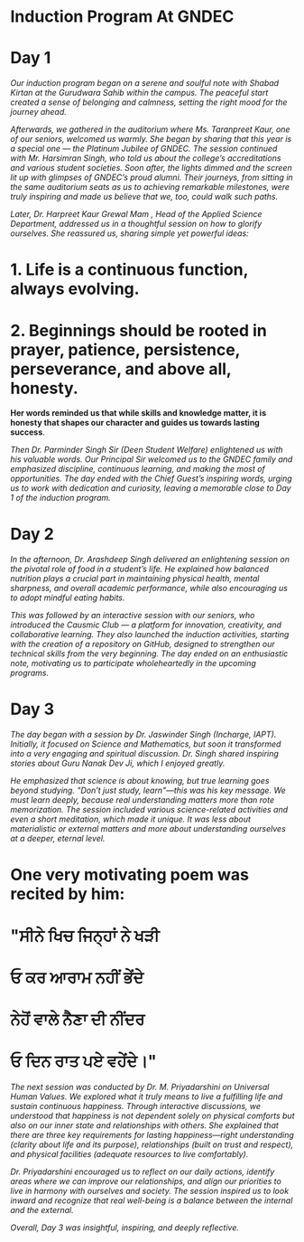 # Induction Program At GNDEC
# Day 1

*Our induction program began on a serene and soulful note with Shabad Kirtan at the Gurudwara Sahib within the campus. The peaceful start created a sense of belonging and calmness, setting the right mood for the journey ahead.*

*Afterwards, we gathered in the auditorium where Ms. Taranpreet Kaur, one of our seniors, welcomed us warmly. She began by sharing that this year is a special one — the Platinum Jubilee of GNDEC.*
*The session continued with Mr. Harsimran Singh, who told us about the college’s accreditations and various student societies. Soon after, the lights dimmed and the screen lit up with glimpses of GNDEC’s proud alumni. Their journeys, from sitting in the same auditorium seats as us to achieving remarkable milestones, were truly inspiring and made us believe that we, too, could walk such paths.*

*Later, Dr. Harpreet Kaur Grewal Mam , Head of the Applied Science Department, addressed us in a thoughtful session on how to glorify ourselves. She reassured us, sharing simple yet powerful ideas:*
# 1. Life is a continuous function, always evolving.
# 2. Beginnings should be rooted in prayer, patience, persistence, perseverance, and above all, honesty.

**Her words reminded us that while skills and knowledge matter, it is honesty that shapes our character and guides us towards lasting success**.

*Then Dr. Parminder Singh Sir (Deen Student Welfare) enlightened us with his valuable words. Our Principal Sir welcomed us to the GNDEC family and emphasized discipline, continuous learning, and making the most of opportunities. The day ended with the Chief Guest’s inspiring words, urging us to work with dedication and curiosity, leaving a memorable close to Day 1 of the induction program.*


# Day 2

*In the afternoon, Dr. Arashdeep Singh delivered an enlightening session on the pivotal role of food in a student’s life. He explained how balanced nutrition plays a crucial part in maintaining physical health, mental sharpness, and overall academic performance, while also encouraging us to adopt mindful eating habits.*

*This was followed by an interactive session with our seniors, who introduced the Causmic Club — a platform for innovation, creativity, and collaborative learning. They also launched the induction activities, starting with the creation of a repository on GitHub, designed to strengthen our technical skills from the very beginning. The day ended on an enthusiastic note, motivating us to participate wholeheartedly in the upcoming programs.*

# Day 3

*The day began with a session by Dr. Jaswinder Singh (Incharge, IAPT). Initially, it focused on Science and Mathematics, but soon it transformed into a very engaging and spiritual discussion. Dr. Singh shared inspiring stories about Guru Nanak Dev Ji, which I enjoyed greatly.*

*He emphasized that science is about knowing, but true learning goes beyond studying. "Don’t just study, learn"—this was his key message. We must learn deeply, because real understanding matters more than rote memorization. The session included various science-related activities and even a short meditation, which made it unique. It was less about materialistic or external matters and more about understanding ourselves at a deeper, eternal level.*
# One very motivating poem was recited by him: 

# "ਸੀਨੇ ਖਿਚ ਜਿਨ੍ਹਾਂ ਨੇ ਖੜੀ
# ਓ ਕਰ ਆਰਾਮ ਨਹੀਂ ਭੇਂਦੇ
# ਨੇਹੋਂ ਵਾਲੇ ਨੈਣਾ ਦੀ ਨੀਂਦਰ
# ਓ ਦਿਨ ਰਾਤ ਪਏ ਵਹੇਂਦੇ।"

*The next session was conducted by Dr. M. Priyadarshini on Universal Human Values. We explored what it truly means to live a fulfilling life and sustain continuous happiness. Through interactive discussions, we understood that happiness is not dependent solely on physical comforts but also on our inner state and relationships with others. She explained that there are three key requirements for lasting happiness—right understanding (clarity about life and its purpose), relationships (built on trust and respect), and physical facilities (adequate resources to live comfortably).*

*Dr. Priyadarshini encouraged us to reflect on our daily actions, identify areas where we can improve our relationships, and align our priorities to live in harmony with ourselves and society. The session inspired us to look inward and recognize that real well-being is a balance between the internal and the external.*

*Overall, Day 3 was insightful, inspiring, and deeply reflective.*


